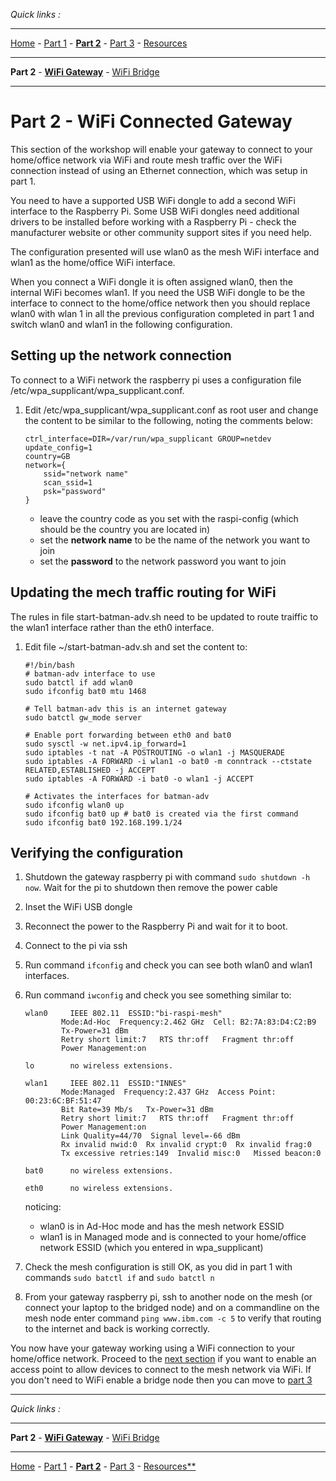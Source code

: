 *Quick links :*
***
[Home](/README.md) - [Part 1](/part1/README.md) - [**Part 2**](/part2/README.md) - [Part 3](/part3/README.md) - [Resources](/additionalResources/README.md)
***
**Part 2** - [**WiFi Gateway**](WIFIGW.md) - [WiFi Bridge](WIFIBRDG.md)
***

# Part 2 - WiFi Connected Gateway

This section of the workshop will enable your gateway to connect to your home/office network via WiFi and route mesh traffic over the WiFi connection instead of using an Ethernet connection,  which was setup in part 1.

You need to have a supported USB WiFi dongle to add a second WiFi interface to the Raspberry Pi.  Some USB WiFi dongles need additional drivers to be installed before working with a Raspberry Pi - check the manufacturer website or other community support sites if you need help.

The configuration presented will use wlan0 as the mesh WiFi interface and wlan1 as the home/office WiFi interface.  

When you connect a WiFi dongle it is often assigned wlan0, then the internal WiFi becomes wlan1.  If you need the USB WiFi dongle to be the interface to connect to the home/office network then you should replace wlan0 with wlan 1 in all the previous configuration completed in part 1 and switch wlan0 and wlan1 in the following configuration.

## Setting up the network connection

To connect to a WiFi network the raspberry pi uses a configuration file /etc/wpa_supplicant/wpa_supplicant.conf.  

1. Edit /etc/wpa_supplicant/wpa_supplicant.conf as root user and change the content to be similar to the following, noting the comments below:

    ```text
    ctrl_interface=DIR=/var/run/wpa_supplicant GROUP=netdev
    update_config=1
    country=GB
    network={
        ssid="network name"
        scan_ssid=1
        psk="password"
    }
    ```

    - leave the country code as you set with the raspi-config (which should be the country you are located in)
    - set the **network name** to be the name of the network you want to join
    - set the **password** to the network password you want to join

## Updating the mech traffic routing for WiFi

The rules in file start-batman-adv.sh need to be updated to route traiffic to the wlan1 interface rather than the eth0 interface.

1. Edit file ~/start-batman-adv.sh and set the content to:

    ```text
    #!/bin/bash
    # batman-adv interface to use
    sudo batctl if add wlan0
    sudo ifconfig bat0 mtu 1468

    # Tell batman-adv this is an internet gateway
    sudo batctl gw_mode server

    # Enable port forwarding between eth0 and bat0
    sudo sysctl -w net.ipv4.ip_forward=1
    sudo iptables -t nat -A POSTROUTING -o wlan1 -j MASQUERADE
    sudo iptables -A FORWARD -i wlan1 -o bat0 -m conntrack --ctstate RELATED,ESTABLISHED -j ACCEPT
    sudo iptables -A FORWARD -i bat0 -o wlan1 -j ACCEPT

    # Activates the interfaces for batman-adv
    sudo ifconfig wlan0 up
    sudo ifconfig bat0 up # bat0 is created via the first command
    sudo ifconfig bat0 192.168.199.1/24
    ```

## Verifying the configuration

1. Shutdown the gateway raspberry pi with command ```sudo shutdown -h now```.  Wait for the pi to shutdown then remove the power cable
2. Inset the WiFi USB dongle
3. Reconnect the power to the Raspberry Pi and wait for it to boot.
4. Connect to the pi via ssh
5. Run command ```ifconfig``` and check you can see both wlan0 and wlan1 interfaces.
6. Run command ```iwconfig``` and check you see something similar to:

    ```
    wlan0     IEEE 802.11  ESSID:"bi-raspi-mesh"  
            Mode:Ad-Hoc  Frequency:2.462 GHz  Cell: B2:7A:83:D4:C2:B9   
            Tx-Power=31 dBm   
            Retry short limit:7   RTS thr:off   Fragment thr:off
            Power Management:on
            
    lo        no wireless extensions.

    wlan1     IEEE 802.11  ESSID:"INNES"  
            Mode:Managed  Frequency:2.437 GHz  Access Point: 00:23:6C:BF:51:47   
            Bit Rate=39 Mb/s   Tx-Power=31 dBm   
            Retry short limit:7   RTS thr:off   Fragment thr:off
            Power Management:on
            Link Quality=44/70  Signal level=-66 dBm  
            Rx invalid nwid:0  Rx invalid crypt:0  Rx invalid frag:0
            Tx excessive retries:149  Invalid misc:0   Missed beacon:0

    bat0      no wireless extensions.

    eth0      no wireless extensions.
    ```

    noticing:

    - wlan0 is in Ad-Hoc mode and has the mesh network ESSID
    - wlan1 is in Managed mode and is connected to your home/office network ESSID (which you entered in wpa_supplicant)

7. Check the mesh configuration is still OK, as you did in part 1 with commands  ```sudo batctl if``` and ```sudo batctl n```
8. From your gateway raspberry pi, ssh to another node on the mesh (or connect your laptop to the bridged node) and on a commandline on the mesh node enter command ```ping www.ibm.com -c 5``` to verify that routing to the internet and back is working correctly.

You now have your gateway working using a WiFi connection to your home/office network.  Proceed to the [next section](WIFIBRDG.md) if you want to enable an access point to allow devices to connect to the mesh network via WiFi.  If you don't need to WiFi enable a bridge node then you can move to [part 3](/part3/README.md)

***
*Quick links :*
***
**Part 2** - [**WiFi Gateway**](WIFIGW.md) - [WiFi Bridge](WIFIBRDG.md)
***
[Home](/README.md) - [Part 1](/part1/README.md) - [**Part 2**](/part2/README.md) - [Part 3](/part3/README.md) - [Resources**](/additionalResources/README.md)